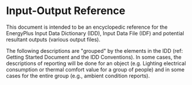 # Input-Output Reference

This document is intended to be an encyclopedic reference for the EnergyPlus Input Data Dictionary (IDD), Input Data File (IDF) and potential resultant outputs (various output files).

The following descriptions are "grouped" by the elements in the IDD (ref: Getting Started Document and the IDD Conventions). In some cases, the descriptions of reporting will be done for an object (e.g. Lighting electrical consumption or thermal comfort value for a group of people) and in some cases for the entire group (e.g., ambient condition reports).
